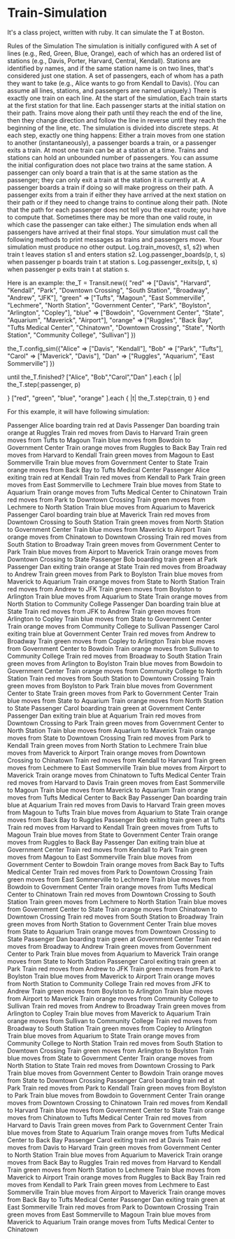 # Train-Simulation
It's a class project, written with ruby. It can simulate the T at Boston.

Rules of the Simulation
The simulation is initially configured with
A set of lines (e.g., Red, Green, Blue, Orange), each of which has an ordered list of stations (e.g., Davis, Porter, Harvard, Central, Kendall). Stations are identified by names, and if the same station name is on two lines, that's considered just one station.
A set of passengers, each of whom has a path they want to take (e.g., Alice wants to go from Kendall to Davis).
(You can assume all lines, stations, and passengers are named uniquely.)
There is exactly one train on each line.
At the start of the simulation,
Each train starts at the first station for that line.
Each passenger starts at the initial station on their path.
Trains move along their path until they reach the end of the line, then they change direction and follow the line in reverse until they reach the beginning of the line, etc.
The simulation is divided into discrete steps. At each step, exactly one thing happens: Either a train moves from one station to another (instantaneously), a passenger boards a train, or a passenger exits a train.
At most one train can be at a station at a time. Trains and stations can hold an unbounded number of passengers. You can assume the initial configuration does not place two trains at the same station.
A passenger can only board a train that is at the same station as the passenger; they can only exit a train at the station it is currently at.
A passenger boards a train if doing so will make progress on their path. A passenger exits from a train if either they have arrived at the next station on their path or if they need to change trains to continue along their path. (Note that the path for each passenger does not tell you the exact route; you have to compute that. Sometimes there may be more than one valid route, in which case the passenger can take either.)
The simulation ends when all passengers have arrived at their final stops.
Your simulation must call the following methods to print messages as trains and passengers move. Your simulation must produce no other output.
Log.train_moves(t, s1, s2) when train t leaves station s1 and enters station s2.
Log.passenger_boards(p, t, s) when passenger p boards train t at station s.
Log.passenger_exits(p, t, s) when passenger p exits train t at station s.

Here is an example:
the_T = Transit.new({
                      "red" => ["Davis",
                                "Harvard",
                                "Kendall",
                                "Park",
                                "Downtown Crossing",
                                "South Station",
                                "Broadway",
                                "Andrew",
                                "JFK"],
                      "green" => ["Tufts",
                                  "Magoun",
                                  "East Sommerville",
                                  "Lechmere",
                                  "North Station",
                                  "Government Center",
                                  "Park",
                                  "Boylston",
                                  "Arlington",
                                  "Copley"],
                      "blue" => ["Bowdoin",
                                 "Government Center",
                                 "State",
                                 "Aquarium",
                                 "Maverick",
                                 "Airport"],
                      "orange" => ["Ruggles",
                                   "Back Bay",
                                   "Tufts Medical Center",
                                   "Chinatown",
                                   "Downtown Crossing",
                                   "State",
                                   "North Station",
                                   "Community College",
                                   "Sullivan"]
                    })

the_T.config_sim({"Alice" => ["Davis", "Kendall"],
                  "Bob" => ["Park", "Tufts"],
                  "Carol" => ["Maverick", "Davis"],
                  "Dan" => ["Ruggles", "Aquarium", "East Sommerville"]
                 })

until the_T.finished?
   ["Alice", "Bob","Carol","Dan"
   ].each { |p|
     the_T.step(:passenger, p)
    
  }
  ["red",  "green", "blue", "orange"
  ].each { |t|
    the_T.step(:train, t)
  }
end

For this example, it will have following simulation:

Passenger Alice boarding train red at Davis
Passenger Dan boarding train orange at Ruggles
Train red moves from Davis to Harvard
Train green moves from Tufts to Magoun
Train blue moves from Bowdoin to Government Center
Train orange moves from Ruggles to Back Bay
Train red moves from Harvard to Kendall
Train green moves from Magoun to East Sommerville
Train blue moves from Government Center to State
Train orange moves from Back Bay to Tufts Medical Center
Passenger Alice exiting train red at Kendall
Train red moves from Kendall to Park
Train green moves from East Sommerville to Lechmere
Train blue moves from State to Aquarium
Train orange moves from Tufts Medical Center to Chinatown
Train red moves from Park to Downtown Crossing
Train green moves from Lechmere to North Station
Train blue moves from Aquarium to Maverick
Passenger Carol boarding train blue at Maverick
Train red moves from Downtown Crossing to South Station
Train green moves from North Station to Government Center
Train blue moves from Maverick to Airport
Train orange moves from Chinatown to Downtown Crossing
Train red moves from South Station to Broadway
Train green moves from Government Center to Park
Train blue moves from Airport to Maverick
Train orange moves from Downtown Crossing to State
Passenger Bob boarding train green at Park
Passenger Dan exiting train orange at State
Train red moves from Broadway to Andrew
Train green moves from Park to Boylston
Train blue moves from Maverick to Aquarium
Train orange moves from State to North Station
Train red moves from Andrew to JFK
Train green moves from Boylston to Arlington
Train blue moves from Aquarium to State
Train orange moves from North Station to Community College
Passenger Dan boarding train blue at State
Train red moves from JFK to Andrew
Train green moves from Arlington to Copley
Train blue moves from State to Government Center
Train orange moves from Community College to Sullivan
Passenger Carol exiting train blue at Government Center
Train red moves from Andrew to Broadway
Train green moves from Copley to Arlington
Train blue moves from Government Center to Bowdoin
Train orange moves from Sullivan to Community College
Train red moves from Broadway to South Station
Train green moves from Arlington to Boylston
Train blue moves from Bowdoin to Government Center
Train orange moves from Community College to North Station
Train red moves from South Station to Downtown Crossing
Train green moves from Boylston to Park
Train blue moves from Government Center to State
Train green moves from Park to Government Center
Train blue moves from State to Aquarium
Train orange moves from North Station to State
Passenger Carol boarding train green at Government Center
Passenger Dan exiting train blue at Aquarium
Train red moves from Downtown Crossing to Park
Train green moves from Government Center to North Station
Train blue moves from Aquarium to Maverick
Train orange moves from State to Downtown Crossing
Train red moves from Park to Kendall
Train green moves from North Station to Lechmere
Train blue moves from Maverick to Airport
Train orange moves from Downtown Crossing to Chinatown
Train red moves from Kendall to Harvard
Train green moves from Lechmere to East Sommerville
Train blue moves from Airport to Maverick
Train orange moves from Chinatown to Tufts Medical Center
Train red moves from Harvard to Davis
Train green moves from East Sommerville to Magoun
Train blue moves from Maverick to Aquarium
Train orange moves from Tufts Medical Center to Back Bay
Passenger Dan boarding train blue at Aquarium
Train red moves from Davis to Harvard
Train green moves from Magoun to Tufts
Train blue moves from Aquarium to State
Train orange moves from Back Bay to Ruggles
Passenger Bob exiting train green at Tufts
Train red moves from Harvard to Kendall
Train green moves from Tufts to Magoun
Train blue moves from State to Government Center
Train orange moves from Ruggles to Back Bay
Passenger Dan exiting train blue at Government Center
Train red moves from Kendall to Park
Train green moves from Magoun to East Sommerville
Train blue moves from Government Center to Bowdoin
Train orange moves from Back Bay to Tufts Medical Center
Train red moves from Park to Downtown Crossing
Train green moves from East Sommerville to Lechmere
Train blue moves from Bowdoin to Government Center
Train orange moves from Tufts Medical Center to Chinatown
Train red moves from Downtown Crossing to South Station
Train green moves from Lechmere to North Station
Train blue moves from Government Center to State
Train orange moves from Chinatown to Downtown Crossing
Train red moves from South Station to Broadway
Train green moves from North Station to Government Center
Train blue moves from State to Aquarium
Train orange moves from Downtown Crossing to State
Passenger Dan boarding train green at Government Center
Train red moves from Broadway to Andrew
Train green moves from Government Center to Park
Train blue moves from Aquarium to Maverick
Train orange moves from State to North Station
Passenger Carol exiting train green at Park
Train red moves from Andrew to JFK
Train green moves from Park to Boylston
Train blue moves from Maverick to Airport
Train orange moves from North Station to Community College
Train red moves from JFK to Andrew
Train green moves from Boylston to Arlington
Train blue moves from Airport to Maverick
Train orange moves from Community College to Sullivan
Train red moves from Andrew to Broadway
Train green moves from Arlington to Copley
Train blue moves from Maverick to Aquarium
Train orange moves from Sullivan to Community College
Train red moves from Broadway to South Station
Train green moves from Copley to Arlington
Train blue moves from Aquarium to State
Train orange moves from Community College to North Station
Train red moves from South Station to Downtown Crossing
Train green moves from Arlington to Boylston
Train blue moves from State to Government Center
Train orange moves from North Station to State
Train red moves from Downtown Crossing to Park
Train blue moves from Government Center to Bowdoin
Train orange moves from State to Downtown Crossing
Passenger Carol boarding train red at Park
Train red moves from Park to Kendall
Train green moves from Boylston to Park
Train blue moves from Bowdoin to Government Center
Train orange moves from Downtown Crossing to Chinatown
Train red moves from Kendall to Harvard
Train blue moves from Government Center to State
Train orange moves from Chinatown to Tufts Medical Center
Train red moves from Harvard to Davis
Train green moves from Park to Government Center
Train blue moves from State to Aquarium
Train orange moves from Tufts Medical Center to Back Bay
Passenger Carol exiting train red at Davis
Train red moves from Davis to Harvard
Train green moves from Government Center to North Station
Train blue moves from Aquarium to Maverick
Train orange moves from Back Bay to Ruggles
Train red moves from Harvard to Kendall
Train green moves from North Station to Lechmere
Train blue moves from Maverick to Airport
Train orange moves from Ruggles to Back Bay
Train red moves from Kendall to Park
Train green moves from Lechmere to East Sommerville
Train blue moves from Airport to Maverick
Train orange moves from Back Bay to Tufts Medical Center
Passenger Dan exiting train green at East Sommerville
Train red moves from Park to Downtown Crossing
Train green moves from East Sommerville to Magoun
Train blue moves from Maverick to Aquarium
Train orange moves from Tufts Medical Center to Chinatown
